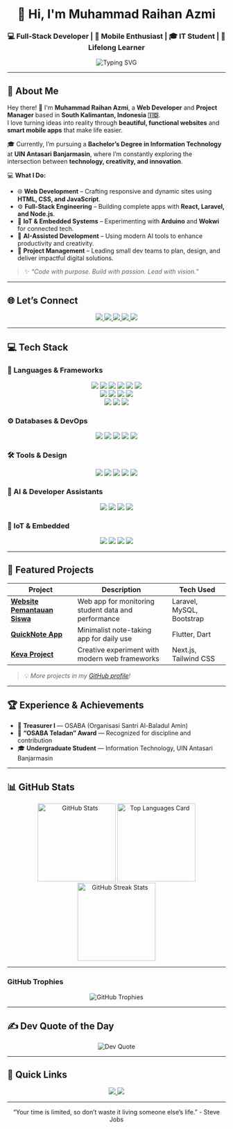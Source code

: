 <!--✨ README by Muhammad Raihan Azmi ✨-->

<h1 align="center">👋 Hi, I'm Muhammad Raihan Azmi</h1>
<h3 align="center">💻 Full-Stack Developer | 📱 Mobile Enthusiast | 🎓 IT Student | 🌱 Lifelong Learner</h3>

<p align="center">
  <img src="https://readme-typing-svg.herokuapp.com?font=Poppins&color=007BFF&size=22&center=true&vCenter=true&width=500&lines=Code.+Learn.+Build.+Inspire.;Turning+ideas+into+impactful+apps;Building+for+the+web+and+beyond" alt="Typing SVG" />
</p>

---

## 🌟 About Me  

Hey there! 👋 I'm **Muhammad Raihan Azmi**, a **Web Developer** and **Project Manager** based in **South Kalimantan, Indonesia 🇮🇩**.  
I love turning ideas into reality through **beautiful, functional websites** and **smart mobile apps** that make life easier.  

🎓 Currently, I’m pursuing a **Bachelor’s Degree in Information Technology** at **UIN Antasari Banjarmasin**, where I’m constantly exploring the intersection between **technology, creativity, and innovation**.  

💻 **What I Do:**  
- 🌐 **Web Development** – Crafting responsive and dynamic sites using **HTML, CSS, and JavaScript**.  
- ⚙️ **Full-Stack Engineering** – Building complete apps with **React, Laravel, and Node.js**.  
- 📡 **IoT & Embedded Systems** – Experimenting with **Arduino** and **Wokwi** for connected tech.  
- 🤖 **AI-Assisted Development** – Using modern AI tools to enhance productivity and creativity.  
- 🧩 **Project Management** – Leading small dev teams to plan, design, and deliver impactful digital solutions.  

> ✨ *“Code with purpose. Build with passion. Lead with vision.”*

---

## 🌐 Let’s Connect

<p align="center">
  <a href="https://instagram.com/m_raihanazmi37" target="_blank">
    <img src="https://img.shields.io/badge/Instagram-%23E4405F.svg?logo=Instagram&logoColor=white&style=for-the-badge" />
  </a>
  <a href="https://www.linkedin.com/in/muhammad-raihan-azmi" target="_blank">
    <img src="https://img.shields.io/badge/LinkedIn-%230077B5.svg?logo=linkedin&logoColor=white&style=for-the-badge" />
  </a>
  <a href="https://discordapp.com/users/Raihan_Azmi37" target="_blank">
    <img src="https://img.shields.io/badge/Discord-%237289DA.svg?logo=discord&logoColor=white&style=for-the-badge" />
  </a>
  <a href="https://github.com/Raihhazmi" target="_blank">
    <img src="https://img.shields.io/badge/GitHub-181717?logo=github&logoColor=white&style=for-the-badge" />
  </a>
  <a href="mailto:raihanazmi37@gmail.com">
    <img src="https://img.shields.io/badge/Gmail-D14836?logo=gmail&logoColor=white&style=for-the-badge" />
  </a>
</p>


---

## 💻 Tech Stack

### 🚀 Languages & Frameworks
<p align="center">
  <img src="https://img.shields.io/badge/HTML5-E34F26?logo=html5&logoColor=white&style=for-the-badge" />
  <img src="https://img.shields.io/badge/CSS3-1572B6?logo=css3&logoColor=white&style=for-the-badge" />
  <img src="https://img.shields.io/badge/JavaScript-F7DF1E?logo=javascript&logoColor=black&style=for-the-badge" />
  <img src="https://img.shields.io/badge/TypeScript-007ACC?logo=typescript&logoColor=white&style=for-the-badge" />
  <img src="https://img.shields.io/badge/PHP-777BB4?logo=php&logoColor=white&style=for-the-badge" />
  <img src="https://img.shields.io/badge/C++-00599C?logo=cplusplus&logoColor=white&style=for-the-badge" />
  <br/>
  <img src="https://img.shields.io/badge/React-61DAFB?logo=react&logoColor=black&style=for-the-badge" />
  <img src="https://img.shields.io/badge/Next.js-000000?logo=next.js&logoColor=white&style=for-the-badge" />
  <img src="https://img.shields.io/badge/Laravel-FF2D20?logo=laravel&logoColor=white&style=for-the-badge" />
  <img src="https://img.shields.io/badge/Node.js-6DA55F?logo=node.js&logoColor=white&style=for-the-badge" />
  <br/>
  <img src="https://img.shields.io/badge/Flutter-02569B?logo=flutter&logoColor=white&style=for-the-badge" />
  <img src="https://img.shields.io/badge/Dart-0175C2?logo=dart&logoColor=white&style=for-the-badge" />
  <img src="https://img.shields.io/badge/Kotlin-7F52FF?logo=kotlin&logoColor=white&style=for-the-badge" />
</p>

### ⚙️ Databases & DevOps
<p align="center">
  <img src="https://img.shields.io/badge/MySQL-4479A1?logo=mysql&logoColor=white&style=for-the-badge" />
  <img src="https://img.shields.io/badge/Firebase-FFCA28?logo=firebase&logoColor=black&style=for-the-badge" />
  <img src="https://img.shields.io/badge/Git-F05032?logo=git&logoColor=white&style=for-the-badge" />
  <img src="https://img.shields.io/badge/GitHub-181717?logo=github&logoColor=white&style=for-the-badge" />
  <img src="https://img.shields.io/badge/Vercel-000000?logo=vercel&logoColor=white&style=for-the-badge" />
</p>

### 🛠️ Tools & Design
<p align="center">
  <img src="https://img.shields.io/badge/VS_Code-0078D7?logo=visual-studio-code&logoColor=white&style=for-the-badge" />
  <img src="https://img.shields.io/badge/Android_Studio-3DDC84?logo=android-studio&logoColor=white&style=for-the-badge" />
  <img src="https://img.shields.io/badge/Figma-F24E1E?logo=figma&logoColor=white&style=for-the-badge" />
  <img src="https://img.shields.io/badge/Postman-FF6C37?logo=postman&logoColor=white&style=for-the-badge" />
  <img src="https://img.shields.io/badge/Trello-0052CC?logo=trello&logoColor=white&style=for-the-badge" />
</p>

### 🤖 AI & Developer Assistants
<p align="center">
  <img src="https://img.shields.io/badge/ChatGPT-00A67E?logo=openai&logoColor=white&style=for-the-badge" />
  <img src="https://img.shields.io/badge/Gemini-8E75B2?logo=google&logoColor=white&style=for-the-badge" />
  <img src="https://img.shields.io/badge/Claude-FFD43B?logo=anthropic&logoColor=black&style=for-the-badge" />
  <img src="https://img.shields.io/badge/Qwen-0078D4?logo=alibabacloud&logoColor=white&style=for-the-badge" />
</p>

### 🔌 IoT & Embedded
<p align="center">
  <img src="https://img.shields.io/badge/Arduino-00979D?logo=arduino&logoColor=white&style=for-the-badge" />
  <img src="https://img.shields.io/badge/Wokwi-FF5733?logo=arduino&logoColor=white&style=for-the-badge" />
  <img src="https://img.shields.io/badge/Arduino%20Uno-008184?logo=arduino&logoColor=white&style=for-the-badge" />
  <img src="https://img.shields.io/badge/Arduino%20IDE-006C6C?logo=arduino&logoColor=white&style=for-the-badge" />
</p>

---

## 📱 Featured Projects

<div align="center">

| Project | Description | Tech Used |
|--------|-------------|----------|
| **[Website Pemantauan Siswa](https://github.com/Raihhazmi)** | Web app for monitoring student data and performance | Laravel, MySQL, Bootstrap |
| **[QuickNote App](https://github.com/Raihhazmi/P4appnavigation_230104040079)** | Minimalist note-taking app for daily use | Flutter, Dart |
| **[Keva Project](https://github.com/Raihhazmi/Keva)** | Creative experiment with modern web frameworks | Next.js, Tailwind CSS |

</div>

> 💡 *More projects in my [GitHub profile](https://github.com/Raihhazmi)!*

---

## 🏆 Experience & Achievements

- 💼 **Treasurer I** — OSABA (Organisasi Santri Al-Baladul Amin)  
- 🏅 **“OSABA Teladan” Award** — Recognized for discipline and contribution  
- 🎓 **Undergraduate Student** — Information Technology, UIN Antasari Banjarmasin  

---

## 📊 GitHub Stats

<p align="center" border="0" cellpadding="0" cellspacing="0">
  <tr align="center">
    <td>
      <img height="180" src="https://github-readme-stats.vercel.app/api?username=Raihhazmi&show_icons=true&theme=tokyonight&hide_border=true&border_radius=10" alt="GitHub Stats" />
    </td>
    <td>
      <img height="180" src="https://github-readme-stats.vercel.app/api/top-langs/?username=Raihhazmi&layout=compact&langs_count=5&theme=tokyonight&hide_border=true&border_radius=10" alt="Top Languages Card" />
    </td>
  </tr>
  <tr align="center">
    <td colspan="2">
      <img height="180" src="https://github-readme-streak-stats-salesp07.vercel.app/?user=Raihhazmi&theme=tokyonight&hide_border=true&border_radius=10" alt="GitHub Streak Stats" />
    </td>
  </tr>
</p>

---

### GitHub Trophies

<p align="center">
  <img src="https://github-profile-trophy.vercel.app/?username=Raihhazmi&theme=tokyonight&margin-w=15&margin-h=15&row=2" alt="GitHub Trophies" />
</p>

---

## ✍️ Dev Quote of the Day

<p align="center">
  <img src="https://quotes-github-readme.vercel.app/api?type=horizontal&theme=tokyonight&border_radius=10" alt="Dev Quote" />
</p>



---

## 🔗 Quick Links

<p align="center">
  <a href="https://raihhazmi.github.io" target="_blank">
    <img src="https://img.shields.io/badge/Portfolio-0077B5?style=for-the-badge&logo=google-chrome&logoColor=white" />
  </a>
  <a href="mailto:raihanazmi37@gmail.com">
    <img src="https://img.shields.io/badge/Contact_Me-E4405F?style=for-the-badge&logo=gmail&logoColor=white" />
  </a>
</p>

---

<p align="center">
    “Your time is limited, so don’t waste it living someone else’s life.” - Steve Jobs
</p>
